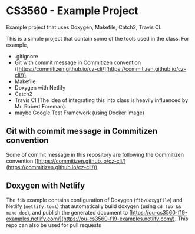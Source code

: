 # CS3560 - Example Project

Example project that uses Doxygen, Makefile, Catch2, Travis CI.

This is a simple project that contain some of the tools used in the class. For example,

- .gitignore
- Git with commit message in Commitizen convention ([https://commitizen.github.io/cz-cli/](https://commitizen.github.io/cz-cli/)).
- Makefile
- Doxygen with Netlify
- Catch2
- Travis CI (The idea of integrating this into class is heavily influenced by Mr. Robert Foreman).
- maybe Google Test Framework (using Docker image)

## Git with commit message in Commitizen convention

Some of commit message in this repository are following the Commitizen convention
([https://commitizen.github.io/cz-cli/](https://commitizen.github.io/cz-cli/)).

## Doxygen with Netlify

The `fib` example contains configuration of Doxygen (`fib/Doxygfile`) and Netlify (`netlify.toml`)
that automatically build doxygen (using `cd fib && make doc`), and publish the generated document
to [https://ou-cs3560-f19-examples.netlify.com/](https://ou-cs3560-f19-examples.netlify.com/).
This repo can also be used for pull requests
